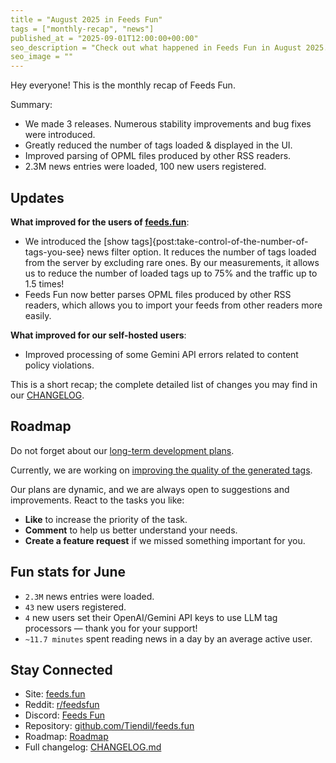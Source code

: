 ```yaml
---
title = "August 2025 in Feeds Fun"
tags = ["monthly-recap", "news"]
published_at = "2025-09-01T12:00:00+00:00"
seo_description = "Check out what happened in Feeds Fun in August 2025."
seo_image = ""
---
```


Hey everyone! This is the monthly recap of Feeds Fun.

Summary:

- We made 3 releases. Numerous stability improvements and bug fixes were introduced.
- Greatly reduced the number of tags loaded & displayed in the UI.
- Improved parsing of OPML files produced by other RSS readers.
- 2.3M news entries were loaded, 100 new users registered.

<!-- more -->

## Updates

**What improved for the users of [feeds.fun](https://feeds.fun)**:

- We introduced the [show tags]{post:take-control-of-the-number-of-tags-you-see} news filter option. It reduces the number of tags loaded from the server by excluding rare ones. By our measurements, it allows us to reduce the number of loaded tags up to 75% and the traffic up to 1.5 times!
- Feeds Fun now better parses OPML files produced by other RSS readers, which allows you to import your feeds from other readers more easily.

**What improved for our self-hosted users**:

- Improved processing of some Gemini API errors related to content policy violations.

This is a short recap; the complete detailed list of changes you may find in our [CHANGELOG](https://github.com/Tiendil/feeds.fun/blob/main/CHANGELOG.md).

## Roadmap

Do not forget about our [long-term development plans](https://github.com/users/Tiendil/projects/1/views/1?pane=info).

Currently, we are working on [improving the quality of the generated tags](https://github.com/Tiendil/feeds.fun/issues/56).

Our plans are dynamic, and we are always open to suggestions and improvements. React to the tasks you like:

- **Like** to increase the priority of the task.
- **Comment** to help us better understand your needs.
- **Create a feature request** if we missed something important for you.

## Fun stats for June

- `2.3M` news entries were loaded.
- `43` new users registered.
- `4` new users set their OpenAI/Gemini API keys to use LLM tag processors — thank you for your support!
- `~11.7 minutes` spent reading news in a day by an average active user.

## Stay Connected

- Site: [feeds.fun](https://feeds.fun/)
- Reddit: [r/feedsfun](https://www.reddit.com/r/feedsfun/)
- Discord: [Feeds Fun](https://discord.com/invite/C5RVusHQXy)
- Repository: [github.com/Tiendil/feeds.fun](https://github.com/Tiendil/feeds.fun)
- Roadmap: [Roadmap](https://github.com/users/Tiendil/projects/1/views/1?pane=info)
- Full changelog: [CHANGELOG.md](https://github.com/Tiendil/feeds.fun/blob/main/CHANGELOG.md)
